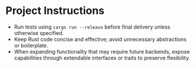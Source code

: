 # Project Instructions

- Run tests using `cargo run --release` before final delivery unless otherwise specified.
- Keep Rust code concise and effective; avoid unnecessary abstractions or boilerplate.
- When expanding functionality that may require future backends, expose capabilities through extendable interfaces or traits to preserve flexibility.
